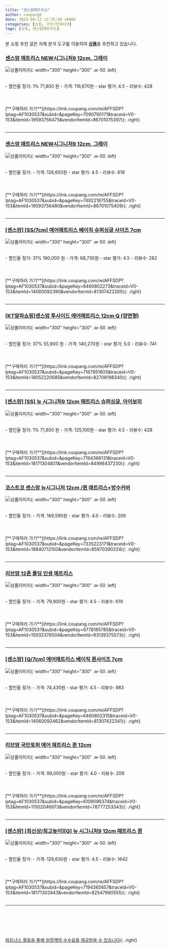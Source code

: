 ```yaml
---
title: "센스맘매트리스"
author: coupang6
date: 2023-09-12 12:35:50 +0800
categories: [쇼핑, 가구/인테리어]
tags: [쇼핑, 센스맘매트리스]
---
```


본 쇼핑 추천 글은 자체 분석 도구를 이용하여 [**상품**](https://link.coupang.com/a/bao1ui)을 추천하고 있습니다.

### [센스맘 매트리스 NEW시그니처9 12cm, 그레이](https://link.coupang.com/re/AFFSDP?lptag=AF1030537&subid=&pageKey=7090790171&traceid=V0-153&itemId=19593756475&vendorItemId=86701075397)

![상품이미지](https://thumbnail8.coupangcdn.com/thumbnails/remote/230x230ex/image/vendor_inventory/8a45/c08c9057c725f7c1d7eebc5f357d355b4e51558853bc560399b110ab9eb6.jpg){: width="300" height="300" .w-50 .left}


<br>
- 할인율 정가: 1%  71,800   원
- 가격: 116,670원
- star 평가: 4.5
- 리뷰수: 428
<br>
<br>
<br>
<br>
[**구매하러 가기**](https://link.coupang.com/re/AFFSDP?lptag=AF1030537&subid=&pageKey=7090790171&traceid=V0-153&itemId=19593756475&vendorItemId=86701075397){: .right}
<br>
<br>

---

### [센스맘 매트리스 NEW시그니처9 12cm, 그레이](https://link.coupang.com/re/AFFSDP?lptag=AF1030537&subid=&pageKey=7492218755&traceid=V0-153&itemId=19593756480&vendorItemId=86701075409)

![상품이미지](https://thumbnail9.coupangcdn.com/thumbnails/remote/230x230ex/image/vendor_inventory/97c1/fb66321081915fb8903c7fa3ba793035a600da078eb5f1242bdbf3e02521.jpg){: width="300" height="300" .w-50 .left}


<br>
- 할인율 정가: 
- 가격: 126,650원
- star 평가: 4.5
- 리뷰수: 619
<br>
<br>
<br>
<br>
[**구매하러 가기**](https://link.coupang.com/re/AFFSDP?lptag=AF1030537&subid=&pageKey=7492218755&traceid=V0-153&itemId=19593756480&vendorItemId=86701075409){: .right}
<br>
<br>

---

### [[센스맘] [SS/7cm] 에어매트리스 베이직 슈퍼싱글 사이즈 7cm](https://link.coupang.com/re/AFFSDP?lptag=AF1030537&subid=&pageKey=6460802273&traceid=V0-153&itemId=14060092390&vendorItemId=81307422265)

![상품이미지](https://thumbnail10.coupangcdn.com/thumbnails/remote/230x230ex/image/vendor_inventory/367b/4c084cc85295579d506eb6af2969a8541b73cdd112eec7fc2b6d1eb27601.jpg){: width="300" height="300" .w-50 .left}


<br>
- 할인율 정가: 31%  190,000   원
- 가격: 68,730원
- star 평가: 4.5
- 리뷰수: 282
<br>
<br>
<br>
<br>
[**구매하러 가기**](https://link.coupang.com/re/AFFSDP?lptag=AF1030537&subid=&pageKey=6460802273&traceid=V0-153&itemId=14060092390&vendorItemId=81307422265){: .right}
<br>
<br>

---

### [[KT알파쇼핑]센스맘 투사이드 에어매트리스 12cm Q (양면형)](https://link.coupang.com/re/AFFSDP?lptag=AF1030537&subid=&pageKey=7167951805&traceid=V0-153&itemId=18052220685&vendorItemId=82708198340)

![상품이미지](https://thumbnail10.coupangcdn.com/thumbnails/remote/230x230ex/image/vendor_inventory/6288/b589c1ec65c08c8146e0ffa21d83cfc5d31817423f2ee504a41fb1a32bab.jpg){: width="300" height="300" .w-50 .left}


<br>
- 할인율 정가: 37%  55,900   원
- 가격: 140,270원
- star 평가: 5.0
- 리뷰수: 741
<br>
<br>
<br>
<br>
[**구매하러 가기**](https://link.coupang.com/re/AFFSDP?lptag=AF1030537&subid=&pageKey=7167951805&traceid=V0-153&itemId=18052220685&vendorItemId=82708198340){: .right}
<br>
<br>

---

### [[센스맘] [SS] 뉴 시그니처9 12cm 매트리스 슈퍼싱글, 아이보리](https://link.coupang.com/re/AFFSDP?lptag=AF1030537&subid=&pageKey=7194366131&traceid=V0-153&itemId=18171304831&vendorItemId=84996437230)

![상품이미지](https://thumbnail7.coupangcdn.com/thumbnails/remote/230x230ex/image/vendor_inventory/fe85/833462feec4ce88f930692815cc4cba530a0cd097f995998845b6831b0ed.jpg){: width="300" height="300" .w-50 .left}


<br>
- 할인율 정가: 1%  71,800   원
- 가격: 125,100원
- star 평가: 4.5
- 리뷰수: 428
<br>
<br>
<br>
<br>
[**구매하러 가기**](https://link.coupang.com/re/AFFSDP?lptag=AF1030537&subid=&pageKey=7194366131&traceid=V0-153&itemId=18171304831&vendorItemId=84996437230){: .right}
<br>
<br>

---

### [코스트코 센스맘 뉴시그니처 12cm /퀸 매트리스+방수커버](https://link.coupang.com/re/AFFSDP?lptag=AF1030537&subid=&pageKey=7335223171&traceid=V0-153&itemId=18840712150&vendorItemId=85970390224)

![상품이미지](https://thumbnail10.coupangcdn.com/thumbnails/remote/230x230ex/image/vendor_inventory/5cc1/04992ea30efd474696d2d5abca80586449fc43b28d9c088ad02e03481f91.jpg){: width="300" height="300" .w-50 .left}


<br>
- 할인율 정가: 
- 가격: 169,590원
- star 평가: 4.0
- 리뷰수: 209
<br>
<br>
<br>
<br>
[**구매하러 가기**](https://link.coupang.com/re/AFFSDP?lptag=AF1030537&subid=&pageKey=7335223171&traceid=V0-153&itemId=18840712150&vendorItemId=85970390224){: .right}
<br>
<br>

---

### [리브맘 12존 폴딩 인생 매트리스](https://link.coupang.com/re/AFFSDP?lptag=AF1030537&subid=&pageKey=6778185785&traceid=V0-153&itemId=15932376504&vendorItemId=83139375573)

![상품이미지](https://thumbnail9.coupangcdn.com/thumbnails/remote/230x230ex/image/retail/images/8756394370663359-17b3e704-434b-4321-9634-d00990108097.jpg){: width="300" height="300" .w-50 .left}


<br>
- 할인율 정가: 
- 가격: 79,900원
- star 평가: 4.5
- 리뷰수: 619
<br>
<br>
<br>
<br>
[**구매하러 가기**](https://link.coupang.com/re/AFFSDP?lptag=AF1030537&subid=&pageKey=6778185785&traceid=V0-153&itemId=15932376504&vendorItemId=83139375573){: .right}
<br>
<br>

---

### [[센스맘] [Q/7cm] 에어매트리스 베이직 퀸사이즈 7cm](https://link.coupang.com/re/AFFSDP?lptag=AF1030537&subid=&pageKey=6460802315&traceid=V0-153&itemId=14060092462&vendorItemId=81307422341)

![상품이미지](https://thumbnail6.coupangcdn.com/thumbnails/remote/230x230ex/image/vendor_inventory/0715/a34d6d8c225ebfa337a2d7c8560b896f2eeeae70029b58bafd20e79a5a56.jpg){: width="300" height="300" .w-50 .left}


<br>
- 할인율 정가: 
- 가격: 74,430원
- star 평가: 4.5
- 리뷰수: 983
<br>
<br>
<br>
<br>
[**구매하러 가기**](https://link.coupang.com/re/AFFSDP?lptag=AF1030537&subid=&pageKey=6460802315&traceid=V0-153&itemId=14060092462&vendorItemId=81307422341){: .right}
<br>
<br>

---

### [리브맘 국민토퍼 에어 매트리스 퀸 12cm](https://link.coupang.com/re/AFFSDP?lptag=AF1030537&subid=&pageKey=6109096374&traceid=V0-153&itemId=11502046973&vendorItemId=78777253343)

![상품이미지](https://thumbnail7.coupangcdn.com/thumbnails/remote/230x230ex/image/retail/images/547996134823610-ae2215f0-de9d-4ef6-a45b-914422d885f8.jpg){: width="300" height="300" .w-50 .left}


<br>
- 할인율 정가: 
- 가격: 99,000원
- star 평가: 4.0
- 리뷰수: 209
<br>
<br>
<br>
<br>
[**구매하러 가기**](https://link.coupang.com/re/AFFSDP?lptag=AF1030537&subid=&pageKey=6109096374&traceid=V0-153&itemId=11502046973&vendorItemId=78777253343){: .right}
<br>
<br>

---

### [[센스맘] [최신상/최고높이][Q] 뉴 시그니처9 12cm 매트리스 퀸](https://link.coupang.com/re/AFFSDP?lptag=AF1030537&subid=&pageKey=7194365657&traceid=V0-153&itemId=18171302843&vendorItemId=82547990555)

![상품이미지](https://thumbnail6.coupangcdn.com/thumbnails/remote/230x230ex/image/vendor_inventory/6570/3fb9bd58583a62d97d1c3d6fcd3c8067e3322e98c0eb60890f1b49012784.jpg){: width="300" height="300" .w-50 .left}


<br>
- 할인율 정가: 
- 가격: 129,630원
- star 평가: 4.5
- 리뷰수: 1642
<br>
<br>
<br>
<br>
[**구매하러 가기**](https://link.coupang.com/re/AFFSDP?lptag=AF1030537&subid=&pageKey=7194365657&traceid=V0-153&itemId=18171302843&vendorItemId=82547990555){: .right}
<br>
<br>

---
<br><br><br><br><br> [파트너스 활동을 통해 일정액의 수수료를 제공받을 수 있습니다](https://link.coupang.com/a/bao1ui){: .right}